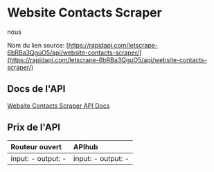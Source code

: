 # Website Contacts Scraper

nous

Nom du lien source: [https://rapidapi.com/letscrape-6bRBa3QguO5/api/website-contacts-scraper/](https://rapidapi.com/letscrape-6bRBa3QguO5/api/website-contacts-scraper/)

## Docs de l'API

[Website Contacts Scraper API Docs](../apis/fr/Website_Contacts_Scraper.md)

## Prix de l'API

| Routeur ouvert | APIhub |
|:---|:---|
| input: - output: - | input: - output: - |
